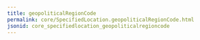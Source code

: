 ```yaml
---
title: geopoliticalRegionCode
permalink: core/SpecifiedLocation.geopoliticalRegionCode.html
jsonid: core_specifiedlocation_geopoliticalregioncode
---
```

